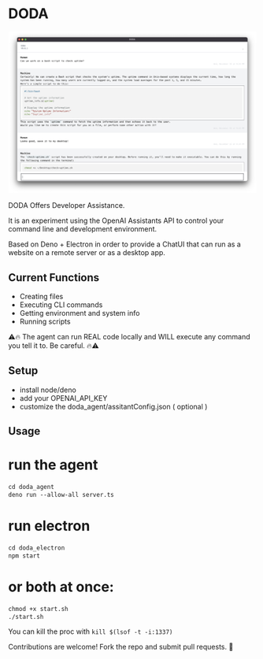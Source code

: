 # DODA

![screenshot.png](/screenshot.png)

DODA Offers Developer Assistance.

It is an experiment using the OpenAI Assistants API to control your command line and development environment.

Based on Deno + Electron in order to provide a ChatUI that can run as a website on a remote server or as a desktop app.

## Current Functions
* Creating files
* Executing CLI commands
* Getting environment and system info
* Running scripts

⚠️🔥 The agent can run REAL code locally and WILL execute any command you tell it to. Be careful. 🔥⚠️

## Setup
* install node/deno
* add your OPENAI_API_KEY 
* customize the doda_agent/assitantConfig.json ( optional )

## Usage

# run the agent
```
cd doda_agent
deno run --allow-all server.ts
```

# run electron
```
cd doda_electron
npm start
```

# or both at once:
```
chmod +x start.sh
./start.sh
```

You can kill the proc with `kill $(lsof -t -i:1337)`

Contributions are welcome! Fork the repo and submit pull requests. 🍻